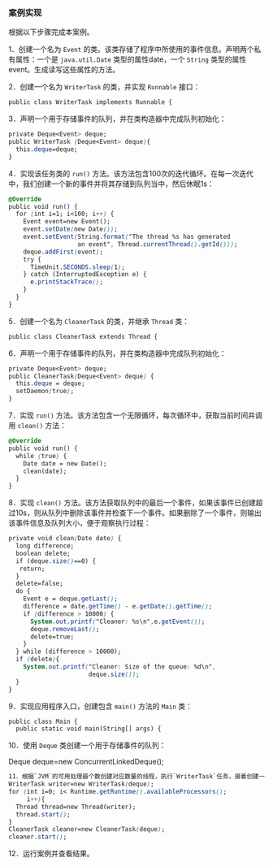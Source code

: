 ### 案例实现

根据以下步骤完成本案例。

1．创建一个名为 `Event` 的类。该类存储了程序中所使用的事件信息。声明两个私有属性：一个是 `java.util.Date` 类型的属性date，一个 `String` 类型的属性event。生成读写这些属性的方法。

2．创建一个名为 `WriterTask` 的类，并实现 `Runnable` 接口：

```css
public class WriterTask implements Runnable {
```

3．声明一个用于存储事件的队列，并在类构造器中完成队列初始化：

```css
private Deque<Event> deque;
public WriterTask (Deque<Event> deque){
  this.deque=deque;
}
```

4．实现该任务类的 `run()` 方法。该方法包含100次的迭代循环。在每一次迭代中，我们创建一个新的事件并将其存储到队列当中，然后休眠1s：

```css
@Override
public void run() {
  for (int i=1; i<100; i++) {
    Event event=new Event();
    event.setDate(new Date());
    event.setEvent(String.format("The thread %s has generated
                   an event", Thread.currentThread().getId()));
    deque.addFirst(event);
    try {
      TimeUnit.SECONDS.sleep(1);
    } catch (InterruptedException e) { 
      e.printStackTrace();
    }
  }
}
```

5．创建一个名为 `CleanerTask` 的类，并继承 `Thread` 类：

```css
public class CleanerTask extends Thread {
```

6．声明一个用于存储事件的队列，并在类构造器中完成队列初始化：

```css
private Deque<Event> deque;
public CleanerTask(Deque<Event> deque) {
  this.deque = deque;
  setDaemon(true);
}
```

7．实现 `run()` 方法。该方法包含一个无限循环，每次循环中，获取当前时间并调用 `clean()` 方法：

```css
@Override
public void run() {
  while (true) {
    Date date = new Date();
    clean(date);
  }
}
```

8．实现 `clean()` 方法。该方法获取队列中的最后一个事件，如果该事件已创建超过10s，则从队列中删除该事件并检查下一个事件。如果删除了一个事件，则输出该事件信息及队列大小，便于观察执行过程：

```css
private void clean(Date date) {
  long difference;
  boolean delete;
  if (deque.size()==0) {
   return;
  }  
  delete=false;
  do {
    Event e = deque.getLast();
    difference = date.getTime() - e.getDate().getTime();
    if (difference > 10000) {
      System.out.printf("Cleaner: %s\n",e.getEvent());
      deque.removeLast();
      delete=true;
    }
  } while (difference > 10000); 
  if (delete){
    System.out.printf("Cleaner: Size of the queue: %d\n",
                      deque.size());
  }
}
```

9．实现应用程序入口，创建包含 `main()` 方法的 `Main` 类：

```css
public class Main {
  public static void main(String[] args) {
```

10．使用 `Deque` 类创建一个用于存储事件的队列：

Deque deque=new ConcurrentLinkedDeque();

```css
11．根据`JVM`的可用处理器个数创建对应数量的线程，执行`WriterTask`任务，接着创建一个`CleanerTask`线程任务：
WriterTask writer=new WriterTask(deque);
for (int i=0; i< Runtime.getRuntime().availableProcessors();
     i++){
  Thread thread=new Thread(writer);
  thread.start();
}
CleanerTask cleaner=new CleanerTask(deque);
cleaner.start();
```

12．运行案例并查看结果。

